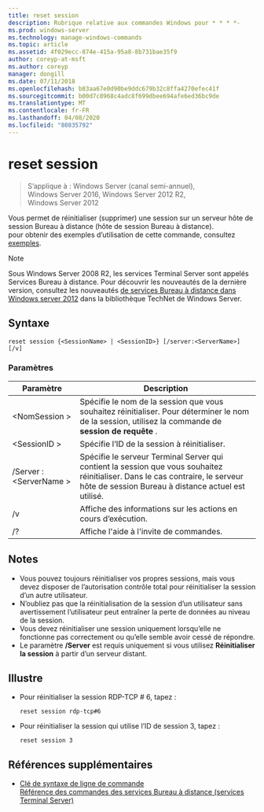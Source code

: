 ```yaml
---
title: reset session
description: Rubrique relative aux commandes Windows pour * * * *-
ms.prod: windows-server
ms.technology: manage-windows-commands
ms.topic: article
ms.assetid: 4f029ecc-874e-415a-95a8-8b731bae35f9
author: coreyp-at-msft
ms.author: coreyp
manager: dongill
ms.date: 07/11/2018
ms.openlocfilehash: b83aa67e0d90be9ddc679b32c8ffa4270efec41f
ms.sourcegitcommit: b00d7c8968c4adc8f699dbee694afe6ed36bc9de
ms.translationtype: MT
ms.contentlocale: fr-FR
ms.lasthandoff: 04/08/2020
ms.locfileid: "80835792"
---
```

# <a name="reset-session"></a>reset session

>S’applique à : Windows Server (canal semi-annuel), Windows Server 2016, Windows Server 2012 R2, Windows Server 2012

Vous permet de réinitialiser (supprimer) une session sur un serveur hôte de session Bureau à distance (hôte de session Bureau à distance).  
pour obtenir des exemples d’utilisation de cette commande, consultez [exemples](#BKMK_examples).  

> [!NOTE]  
> Sous Windows Server 2008 R2, les services Terminal Server sont appelés Services Bureau à distance. Pour découvrir les nouveautés de la dernière version, consultez les nouveautés [de services Bureau à distance dans Windows server 2012](https://technet.microsoft.com/library/hh831527) dans la bibliothèque TechNet de Windows Server.  

## <a name="syntax"></a>Syntaxe  
```  
reset session {<SessionName> | <SessionID>} [/server:<ServerName>] [/v]  
```  

### <a name="parameters"></a>Paramètres  

|Paramètre|Description|  
|-------|--------|  
|\<NomSession >|Spécifie le nom de la session que vous souhaitez réinitialiser. Pour déterminer le nom de la session, utilisez la commande de **session de requête** .|  
|\<SessionID >|Spécifie l’ID de la session à réinitialiser.|  
|/Server :\<ServerName >|Spécifie le serveur Terminal Server qui contient la session que vous souhaitez réinitialiser. Dans le cas contraire, le serveur hôte de session Bureau à distance actuel est utilisé.|  
|/v|Affiche des informations sur les actions en cours d’exécution.|  
|/?|Affiche l'aide à l'invite de commandes.|  

## <a name="remarks"></a>Notes  
-   Vous pouvez toujours réinitialiser vos propres sessions, mais vous devez disposer de l’autorisation contrôle total pour réinitialiser la session d’un autre utilisateur.  
-   N’oubliez pas que la réinitialisation de la session d’un utilisateur sans avertissement l’utilisateur peut entraîner la perte de données au niveau de la session.  
-   Vous devez réinitialiser une session uniquement lorsqu’elle ne fonctionne pas correctement ou qu’elle semble avoir cessé de répondre.  
-   Le paramètre **/Server** est requis uniquement si vous utilisez **Réinitialiser la session** à partir d’un serveur distant.  

## <a name="examples"></a><a name=BKMK_examples></a>Illustre  
- Pour réinitialiser la session RDP-TCP # 6, tapez :  
  ```  
  reset session rdp-tcp#6  
  ```  
- Pour réinitialiser la session qui utilise l’ID de session 3, tapez :  
  ```  
  reset session 3  
  ```  

## <a name="additional-references"></a>Références supplémentaires  
- [Clé de syntaxe de ligne de commande](command-line-syntax-key.md)  
[Référence des commandes des services Bureau à distance (services Terminal Server)](remote-desktop-services-terminal-services-command-reference.md)  
